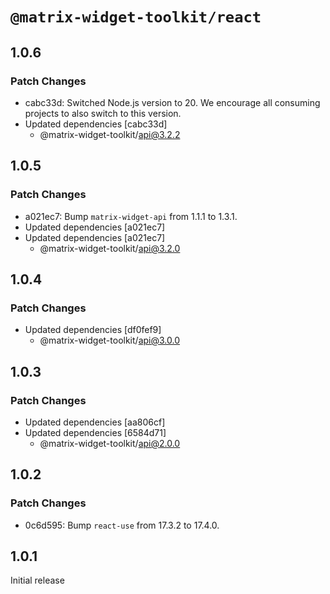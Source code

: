 # `@matrix-widget-toolkit/react`

## 1.0.6

### Patch Changes

- cabc33d: Switched Node.js version to 20. We encourage all consuming projects to also switch to this version.
- Updated dependencies [cabc33d]
  - @matrix-widget-toolkit/api@3.2.2

## 1.0.5

### Patch Changes

- a021ec7: Bump `matrix-widget-api` from 1.1.1 to 1.3.1.
- Updated dependencies [a021ec7]
- Updated dependencies [a021ec7]
  - @matrix-widget-toolkit/api@3.2.0

## 1.0.4

### Patch Changes

- Updated dependencies [df0fef9]
  - @matrix-widget-toolkit/api@3.0.0

## 1.0.3

### Patch Changes

- Updated dependencies [aa806cf]
- Updated dependencies [6584d71]
  - @matrix-widget-toolkit/api@2.0.0

## 1.0.2

### Patch Changes

- 0c6d595: Bump `react-use` from 17.3.2 to 17.4.0.

## 1.0.1

Initial release
